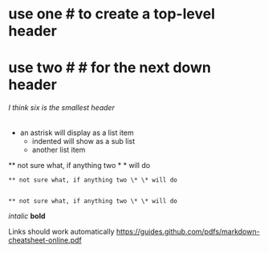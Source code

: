 # use one \# to create a top-level header

# use two \# \# for the next down header

###### I think six is the smallest header

* an astrisk will display as a list item
	* indented will show as a sub list
	* another list item

** not sure what, if anything two \* \* will do

	** not sure what, if anything two \* \* will do


	** not sure what, if anything two \* \* will do
_intalic_
__bold__


Links should work automatically
https://guides.github.com/pdfs/markdown-cheatsheet-online.pdf
